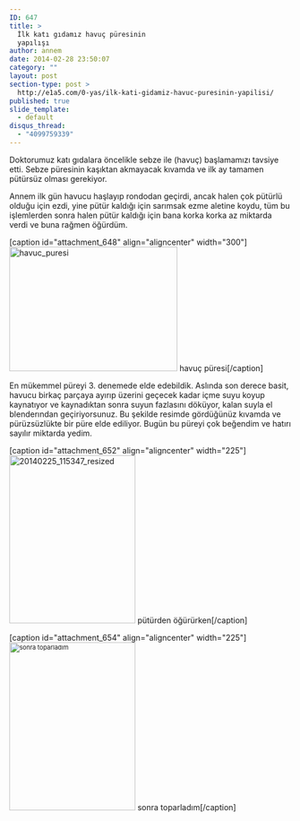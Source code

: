 ```yaml
---
ID: 647
title: >
  İlk katı gıdamız havuç püresinin
  yapılışı
author: annem
date: 2014-02-28 23:50:07
category: ""
layout: post
section-type: post >
  http://e1a5.com/0-yas/ilk-kati-gidamiz-havuc-puresinin-yapilisi/
published: true
slide_template:
  - default
disqus_thread:
  - "4099759339"
---
```

Doktorumuz katı gıdalara öncelikle sebze ile (havuç) başlamamızı tavsiye etti. Sebze püresinin kaşıktan akmayacak kıvamda ve ilk ay tamamen pütürsüz olması gerekiyor.

Annem ilk gün havucu haşlayıp rondodan geçirdi, ancak halen çok pütürlü olduğu için ezdi, yine pütür kaldığı için sarımsak ezme aletine koydu, tüm bu işlemlerden sonra halen pütür kaldığı için bana korka korka az miktarda verdi ve buna rağmen öğürdüm.

[caption id="attachment_648" align="aligncenter" width="300"]<a href="http://e1a5.com/wp-content/uploads/2014/02/havuc_puresi.jpg"><img class="wp-image-648 size-medium" src="http://e1a5.com/wp-content/uploads/2014/02/havuc_puresi-300x222.jpg" alt="havuc_puresi" width="300" height="222" /></a> havuç püresi[/caption]

En mükemmel püreyi 3. denemede elde edebildik. Aslında son derece basit, havucu birkaç parçaya ayırıp üzerini geçecek kadar içme suyu koyup kaynatıyor ve kaynadıktan sonra suyun fazlasını döküyor, kalan suyla el blenderından geçiriyorsunuz. Bu şekilde resimde gördüğünüz kıvamda ve pürüzsüzlükte bir püre elde ediliyor. Bugün bu püreyi çok beğendim ve hatırı sayılır miktarda yedim.

[caption id="attachment_652" align="aligncenter" width="225"]<a href="http://e1a5.com/wp-content/uploads/2014/02/20140225_115347_resized.jpg"><img class="wp-image-652 size-medium" src="http://e1a5.com/wp-content/uploads/2014/02/20140225_115347_resized-225x300.jpg" alt="20140225_115347_resized" width="225" height="300" /></a> pütürden öğürürken[/caption]

[caption id="attachment_654" align="aligncenter" width="225"]<a style="font-size: 11px;" href="http://e1a5.com/wp-content/uploads/2014/02/20140225_115344_resized.jpg"><img class="  wp-image-654 size-medium" src="http://e1a5.com/wp-content/uploads/2014/02/20140225_115344_resized-225x300.jpg" alt="sonra toparladım" width="225" height="300" /></a> sonra toparladım[/caption]

